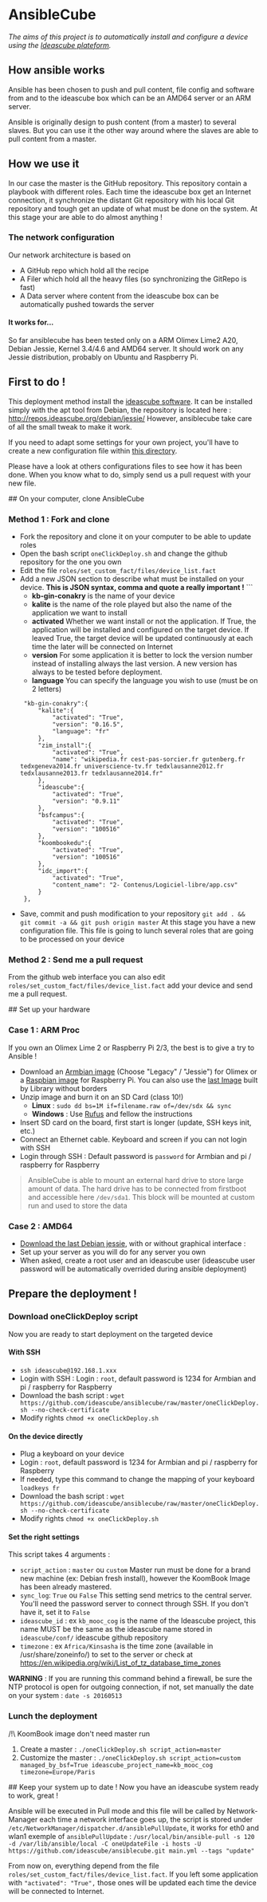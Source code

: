 # AnsibleCube
_The aims of this project is to automatically install and configure a device using the [Ideascube plateform](http://github.com/ideascube/ideascube/)._

## How ansible works
Ansible has been chosen to push and pull content, file config and software from and to the ideascube box which can be an AMD64 server or an ARM server.

Ansible is originally design to push content (from a master) to several slaves. But you can use it the other way around where the slaves are able to pull content from a master. 

## How we use it 
In our case the master is the GitHub repository. This repository contain a playbook with different roles. Each time the ideascube box get an Internet connection, it synchronize the distant Git repository with his local Git repository and tough get an update of what must be done on the system. At this stage your are able to do almost anything !

### The network configuration
Our network architecture is based on 
 - A GitHub repo which hold all the recipe 
 - A Filer which hold all the heavy files (so synchronizing the GitRepo is fast)
 - A Data server where content from the ideascube box can be automatically pushed towards the server

#### It works for...
So far ansiblecube has been tested only on a ARM Olimex Lime2 A20, Debian Jessie, Kernel 3.4/4.6 and AMD64 server.
It should work on any Jessie distribution, probably on Ubuntu and Raspberry Pi.

## First to do !

This deployment method install the [ideascube software](http://github.com/ideascube/ideascube/). It can be installed simply with the apt tool from Debian, the repository is located here : http://repos.ideascube.org/debian/jessie/
However, ansiblecube take care of all the small tweak to make it work.

If you need to adapt some settings for your own project, you'll have to create a new configuration file within [this directory](https://github.com/ideascube/ideascube/tree/master/ideascube/conf). 

Please have a look at others configurations files to see how it has been done. When you know what to do, simply send us a pull request with your new file. 

## On your computer, clone AnsibleCube
### Method 1 : Fork and clone 
 - Fork the repository and clone it on your computer to be able to update roles 
 - Open the bash script ```oneClickDeploy.sh``` and change the github repository for the one you own
 - Edit the file ```roles/set_custom_fact/files/device_list.fact```
 - Add a new JSON section to describe what must be installed on your device. **This is JSON syntax, comma and quote a really important !** ```
   - **kb-gin-conakry** is the name of your device
   - **kalite** is the name of the role played but also the name of the application we want to install
   - **activated** Whether we want install or not the application. If True, the application will be installed and configured on the target device. If leaved True, the target device will be updated continuously at each time the later will be connected on Internet
   - **version** For some application it is better to lock the version number instead of installing always the last version. A new version has always to be tested before deployment.
   - **language** You can specify the language you wish to use (must be on 2 letters)
   ```
 	"kb-gin-conakry":{
		"kalite":{
			"activated": "True",
			"version": "0.16.5",
			"language": "fr"
		},
		"zim_install":{
			"activated": "True",
			"name": "wikipedia.fr cest-pas-sorcier.fr gutenberg.fr tedxgeneva2014.fr universcience-tv.fr tedxlausanne2012.fr tedxlausanne2013.fr tedxlausanne2014.fr"
		},
		"ideascube":{
			"activated": "True",
			"version": "0.9.11"
		},
		"bsfcampus":{
			"activated": "True",
			"version": "100516"
		},
		"koombookedu":{
			"activated": "True",
			"version": "100516"
		},
		"idc_import":{
			"activated": "True",
			"content_name": "2- Contenus/Logiciel-libre/app.csv"
		}
	},
	```
 - Save, commit and push modification to your repository ```git add . &&  git commit -a && git push origin master```
 At this stage you have a new configuration file. This file is going to lunch several roles that are going to be processed on your device

### Method 2 : Send me a pull request
From the github web interface you can also edit ```roles/set_custom_fact/files/device_list.fact``` add your device  and send me a pull request.

## Set up your hardware 
### Case 1 : ARM Proc
If you own an Olimex Lime 2 or Raspberry Pi 2/3, the best is to give a try to Ansible ! 
 - Download an [Armbian image](http://www.armbian.com/olimex-lime-2/) (Choose "Legacy" / "Jessie") for Olimex or a [Raspbian image](https://www.raspberrypi.org/downloads/raspbian/) for Raspberry Pi. You can also use the [last Image](http://) built by Library without borders
 - Unzip image and burn it on an SD Card (class 10!)
   - **Linux** : ```sudo dd bs=1M if=filename.raw of=/dev/sdx && sync```
   - **Windows** : Use [Rufus](https://rufus.akeo.ie/) and fellow the instructions 
 - Insert SD card on the board, first start is longer (update, SSH keys init, etc.)
 - Connect an Ethernet cable. Keyboard and screen if you can not login with SSH
 - Login through SSH : Default password is `password` for Armbian and pi / raspberry for Raspberry

> AnsibleCube is able to mount an external hard drive to store large amount of data. The hard drive has to be connected from firstboot and accessible here `/dev/sda1`. This block will be mounted at custom run and used to store the data

### Case 2 : AMD64
 - [Download the last Debian jessie](http://cdimage.debian.org/debian-cd/current-live/amd64/iso-hybrid/debian-live-8.2.0-amd64-lxde-desktop.iso), with or without graphical interface : 
 - Set up your server as you will do for any server you own
 - When asked, create a root user and an ideascube user (ideascube user password will be automatically overrided during ansible deployment)

## Prepare the deployment !
### Download oneClickDeploy script
Now you are ready to start deployment on the targeted device
#### With SSH
 - ```ssh ideascube@192.168.1.xxx```
 - Login with SSH : Login : `root`, default password is 1234 for Armbian and pi / raspberry for Raspberry 
 - Download the bash script : ```wget https://github.com/ideascube/ansiblecube/raw/master/oneClickDeploy.sh --no-check-certificate```
 - Modify rights ```chmod +x oneClickDeploy.sh```
 
#### On the device directly
 - Plug a keyboard on your device
 - Login : `root`, default password is 1234 for Armbian and pi / raspberry for Raspberry 
 - If needed, type this command to change the mapping of your keyboard `loadkeys fr`
 - Download the bash script : ```wget https://github.com/ideascube/ansiblecube/raw/master/oneClickDeploy.sh --no-check-certificate```
 - Modify rights ```chmod +x oneClickDeploy.sh```

#### Set the right settings
This script takes 4 arguments : 
 - ```script_action``` : ```master``` ou ```custom``` Master run must be done for a brand new machine (ex: Debian fresh install), however the KoomBook Image has been already mastered.
 - ```sync_log```: ```True``` ou ```False``` This setting send metrics to the central server. You'll need the password server to connect through SSH. If you don't have it, set it to ```False```
 - ```ideascube_id``` : ex ```kb_mooc_cog``` is the name of the Ideascube project, this name MUST be the same as the ideascube name stored in ```ideascube/conf/``` ideascube github repository
 - ```timezone``` : ex ```Africa/Kinsasha``` is the time zone (available in /usr/share/zoneinfo/) to set to the server or check at https://en.wikipedia.org/wiki/List_of_tz_database_time_zones
 
**WARNING** : If you are running this command behind a firewall, be sure the NTP protocol is open for outgoing connection, if not, set manually the date on your system : `date -s 20160513`

### Lunch the deployment 
/!\ KoomBook image don't need master run
  1. Create a master : ```./oneClickDeploy.sh script_action=master```
  2. Customize the master : ```./oneClickDeploy.sh script_action=custom managed_by_bsf=True ideascube_project_name=kb_mooc_cog timezone=Europe/Paris```

## Keep your system up to date ! 
Now you have an ideascube system ready to work, great !

Ansible will be executed in Pull mode and this file will be called by Network-Manager each time a network interface goes up, the script is stored under `/etc/NetworkManager/dispatcher.d/ansiblePullUpdate`, it works for eth0 and wlan1
exemple of ```ansiblePullUpdate``` : ```/usr/local/bin/ansible-pull -s 120 -d /var/lib/ansible/local -C oneUpdateFile -i hosts -U https://github.com/ideascube/ansiblecube.git main.yml --tags "update"```

From now on, everything depend from the file ```roles/set_custom_fact/files/device_list.fact```. If you left some application with ```"activated": "True",``` those ones will be updated each time the device will be connected to Internet.